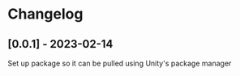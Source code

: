 # Changelog

## [0.0.1] - 2023-02-14

Set up package so it can be pulled using Unity's package manager
